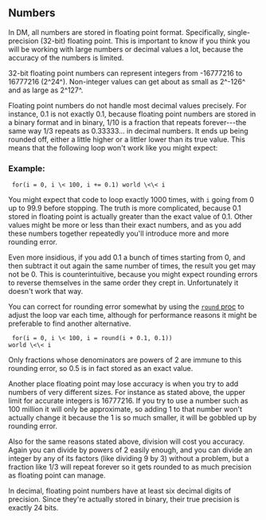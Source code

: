 ## Numbers


In DM, all numbers are stored in floating point format.
Specifically, single-precision (32-bit) floating point. This is
important to know if you think you will be working with large numbers or
decimal values a lot, because the accuracy of the numbers is limited.


32-bit floating point numbers can represent integers from
-16777216 to 16777216 (2^24^). Non-integer values can get about as small
as 2^-126^ and as large as 2^127^. 

Floating point numbers do
not handle most decimal values precisely. For instance, 0.1 is not
exactly 0.1, because floating point numbers are stored in a binary
format and in binary, 1/10 is a fraction that repeats forever---the same
way 1/3 repeats as 0.33333\... in decimal numbers. It ends up being
rounded off, either a little higher or a littler lower than its true
value. This means that the following loop won\'t work like you might
expect:
### Example:

```
 for(i = 0, i \< 100, i += 0.1) world \<\< i 
```



You might expect that code to loop exactly 1000 times, with `i`
going from 0 up to 99.9 before stopping. The truth is more complicated,
because 0.1 stored in floating point is actually greater than the exact
value of 0.1. Other values might be more or less than their exact
numbers, and as you add these numbers together repeatedly you\'ll
introduce more and more rounding error. 

Even more insidious, if
you add 0.1 a bunch of times starting from 0, and then subtract it out
again the same number of times, the result you get may not be 0. This is
counterintuitive, because you might expect rounding errors to reverse
themselves in the same order they crept in. Unfortunately it doesn\'t
work that way. 

You can correct for rounding error somewhat by
using the [`round` proc](/ref/proc/round.md) to adjust the loop var each time,
although for performance reasons it might be preferable to find another
alternative. 
```
 for(i = 0, i \< 100, i = round(i + 0.1, 0.1))
world \<\< i 
```
 

Only fractions whose denominators are
powers of 2 are immune to this rounding error, so 0.5 is in fact stored
as an exact value. 

Another place floating point may lose
accuracy is when you try to add numbers of very different sizes. For
instance as stated above, the upper limit for accurate integers is
16777216. If you try to use a number such as 100 million it will only be
approximate, so adding 1 to that number won\'t actually change it
because the 1 is so much smaller, it will be gobbled up by rounding
error. 

Also for the same reasons stated above, division will
cost you accuracy. Again you can divide by powers of 2 easily enough,
and you can divide an integer by any of its factors (like dividing 9 by
3) without a problem, but a fraction like 1/3 will repeat forever so it
gets rounded to as much precision as floating point can manage.


In decimal, floating point numbers have at least six decimal
digits of precision. Since they\'re actually stored in binary, their
true precision is exactly 24 bits.
